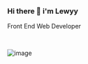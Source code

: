### Hi there 👋  i'm Lewyy   
    
<p> Front End Web Developer</p>

<br>

![image]({https://github-readme-stats.vercel.app/api/top-langs/?username={lewisushindi}})




